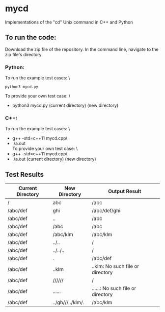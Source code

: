 # mycd
Implementations of the "cd" Unix command in C++ and Python


## To run the code:
Download the zip file of the repository. In the command line, navigate to the zip file's directory.

### Python:
To run the example test cases: \
```
python3 mycd.py
```
To provide your own test case: \
* python3 mycd.py (current directory) (new directory)

### C++:
To run the example test cases: \ 
* g++ -std=c++11 mycd.cpp\
* ./a.out\
To provide your own test case: \
* g++ -std=c++11 mycd.cpp\
* ./a.out (current directory) (new directory)

## Test Results

| Current Directory  | New Directory |  Output Result |
| ------------- | ------------- | ------------- |
| /  | abc | /abc |
| /abc/def  | ghi  | /abc/def/ghi |
| /abc/def | .. | /abc |
| /abc/def | /abc | /abc |
| /abc/def | /abc/klm | /abc/klm |
| /abc/def | ../.. | / |
| /abc/def | ../../.. | / |
| /abc/def | . | /abc/def |
| /abc/def | ..klm | ..klm: No such file or directory |
| /abc/def | ////// | / |
| /abc/def | ...... | ......: No such file or directory |
| /abc/def | ../gh///../klm/. | /abc/klm |
